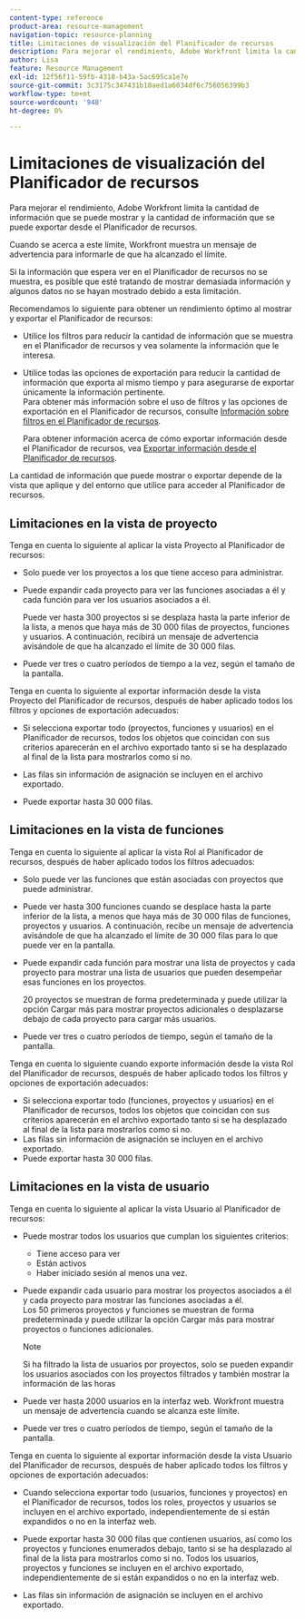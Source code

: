 ```yaml
---
content-type: reference
product-area: resource-management
navigation-topic: resource-planning
title: Limitaciones de visualización del Planificador de recursos
description: Para mejorar el rendimiento, Adobe Workfront limita la cantidad de información que se puede mostrar y la cantidad de información que se puede exportar desde el Planificador de recursos.
author: Lisa
feature: Resource Management
exl-id: 12f56f11-59fb-4318-b43a-5ac695ca1e7e
source-git-commit: 3c3175c347431b10aed1a6034df6c756056399b3
workflow-type: tm+mt
source-wordcount: '948'
ht-degree: 0%

---
```


# Limitaciones de visualización del Planificador de recursos

Para mejorar el rendimiento, Adobe Workfront limita la cantidad de información que se puede mostrar y la cantidad de información que se puede exportar desde el Planificador de recursos.

Cuando se acerca a este límite, Workfront muestra un mensaje de advertencia para informarle de que ha alcanzado el límite.

Si la información que espera ver en el Planificador de recursos no se muestra, es posible que esté tratando de mostrar demasiada información y algunos datos no se hayan mostrado debido a esta limitación.

Recomendamos lo siguiente para obtener un rendimiento óptimo al mostrar y exportar el Planificador de recursos:

* Utilice los filtros para reducir la cantidad de información que se muestra en el Planificador de recursos y vea solamente la información que le interesa.
* Utilice todas las opciones de exportación para reducir la cantidad de información que exporta al mismo tiempo y para asegurarse de exportar únicamente la información pertinente.\
  Para obtener más información sobre el uso de filtros y las opciones de exportación en el Planificador de recursos, consulte [Información sobre filtros en el Planificador de recursos](../../resource-mgmt/resource-planning/filter-resource-planner.md).

  Para obtener información acerca de cómo exportar información desde el Planificador de recursos, vea [Exportar información desde el Planificador de recursos](../../resource-mgmt/resource-planning/export-resource-planner.md).

La cantidad de información que puede mostrar o exportar depende de la vista que aplique y del entorno que utilice para acceder al Planificador de recursos.

## Limitaciones en la vista de proyecto

Tenga en cuenta lo siguiente al aplicar la vista Proyecto al Planificador de recursos:

* Solo puede ver los proyectos a los que tiene acceso para administrar.
* Puede expandir cada proyecto para ver las funciones asociadas a él y cada función para ver los usuarios asociados a él.

  Puede ver hasta 300 proyectos si se desplaza hasta la parte inferior de la lista, a menos que haya más de 30 000 filas de proyectos, funciones y usuarios. A continuación, recibirá un mensaje de advertencia avisándole de que ha alcanzado el límite de 30 000 filas.

* Puede ver tres o cuatro períodos de tiempo a la vez, según el tamaño de la pantalla.

Tenga en cuenta lo siguiente al exportar información desde la vista Proyecto del Planificador de recursos, después de haber aplicado todos los filtros y opciones de exportación adecuados:

* Si selecciona exportar todo (proyectos, funciones y usuarios) en el Planificador de recursos, todos los objetos que coincidan con sus criterios aparecerán en el archivo exportado tanto si se ha desplazado al final de la lista para mostrarlos como si no.
* Las filas sin información de asignación se incluyen en el archivo exportado.

* Puede exportar hasta 30 000 filas.

## Limitaciones en la vista de funciones

Tenga en cuenta lo siguiente al aplicar la vista Rol al Planificador de recursos, después de haber aplicado todos los filtros adecuados:

* Solo puede ver las funciones que están asociadas con proyectos que puede administrar.

* Puede ver hasta 300 funciones cuando se desplace hasta la parte inferior de la lista, a menos que haya más de 30 000 filas de funciones, proyectos y usuarios. A continuación, recibe un mensaje de advertencia avisándole de que ha alcanzado el límite de 30 000 filas para lo que puede ver en la pantalla.
* Puede expandir cada función para mostrar una lista de proyectos y cada proyecto para mostrar una lista de usuarios que pueden desempeñar esas funciones en los proyectos.

  20 proyectos se muestran de forma predeterminada y puede utilizar la opción Cargar más para mostrar proyectos adicionales o desplazarse debajo de cada proyecto para cargar más usuarios.

* Puede ver tres o cuatro períodos de tiempo, según el tamaño de la pantalla.

Tenga en cuenta lo siguiente cuando exporte información desde la vista Rol del Planificador de recursos, después de haber aplicado todos los filtros y opciones de exportación adecuados:

* Si selecciona exportar todo (funciones, proyectos y usuarios) en el Planificador de recursos, todos los objetos que coincidan con sus criterios aparecerán en el archivo exportado tanto si se ha desplazado al final de la lista para mostrarlos como si no.
* Las filas sin información de asignación se incluyen en el archivo exportado.
* Puede exportar hasta 30 000 filas.

## Limitaciones en la vista de usuario

Tenga en cuenta lo siguiente al aplicar la vista Usuario al Planificador de recursos:

* Puede mostrar todos los usuarios que cumplan los siguientes criterios:

   * Tiene acceso para ver
   * Están activos
   * Haber iniciado sesión al menos una vez.

* Puede expandir cada usuario para mostrar los proyectos asociados a él y cada proyecto para mostrar las funciones asociadas a él.\
  Los 50 primeros proyectos y funciones se muestran de forma predeterminada y puede utilizar la opción Cargar más para mostrar proyectos o funciones adicionales.

  >[!NOTE]
  >
  >Si ha filtrado la lista de usuarios por proyectos, solo se pueden expandir los usuarios asociados con los proyectos filtrados y también mostrar la información de las horas

* Puede ver hasta 2000 usuarios en la interfaz web. Workfront muestra un mensaje de advertencia cuando se alcanza este límite.
* Puede ver tres o cuatro períodos de tiempo, según el tamaño de la pantalla.

Tenga en cuenta lo siguiente al exportar información desde la vista Usuario del Planificador de recursos, después de haber aplicado todos los filtros y opciones de exportación adecuados:

* Cuando selecciona exportar todo (usuarios, funciones y proyectos) en el Planificador de recursos, todos los roles, proyectos y usuarios se incluyen en el archivo exportado, independientemente de si están expandidos o no en la interfaz web.

* Puede exportar hasta 30 000 filas que contienen usuarios, así como los proyectos y funciones enumerados debajo, tanto si se ha desplazado al final de la lista para mostrarlos como si no. Todos los usuarios, proyectos y funciones se incluyen en el archivo exportado, independientemente de si están expandidos o no en la interfaz web.
* Las filas sin información de asignación se incluyen en el archivo exportado.
